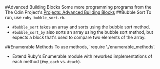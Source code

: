 #Advanced Building Blocks
Some more programming programs from the The Odin Project's [Projects: Advanced Building Blocks](http://www.theodinproject.com/ruby-programming/advanced-building-blocks)
##Bubble Sort
To run, use `ruby bubble_sort.rb`.
+ `#bubble_sort` takes an array and sorts using the bubble sort method.
+ `#bubble_sort_by` also sorts an array using the bubble sort method, but expects a block that's used to compare two elements of the array.

##Enumerable Methods
To use methods, `require './enumerable_methods'.
+ Extend Ruby's Enumerable module with reworked implementations of each method (`#my_each` vs. `#each`).
